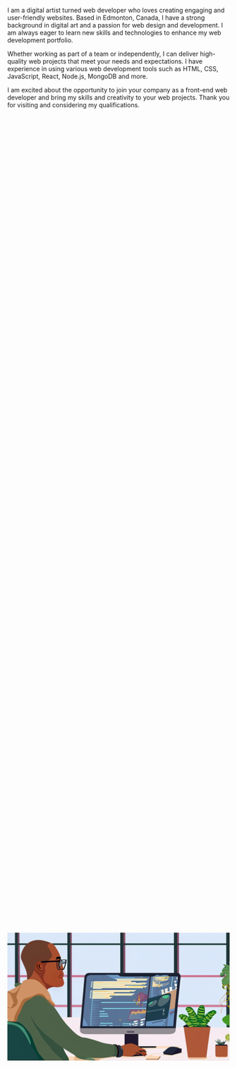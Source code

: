 I am a digital artist turned web developer who loves creating engaging and user-friendly websites. Based in Edmonton, Canada, I have a strong background in digital art and a passion for web design and development. I am always eager to learn new skills and technologies to enhance my web development portfolio.

Whether working as part of a team or independently, I can deliver high-quality web projects that meet your needs and expectations. I have experience in using various web development tools such as HTML, CSS, JavaScript, React, Node.js, MongoDB and more.

I am excited about the opportunity to join your company as a front-end web developer and bring my skills and creativity to your web projects. Thank you for visiting and considering my qualifications.

<div style="display: flex; justify-content: center; align-items: center; height: 100vh;">
  <img src="images/pic1.png" width="800">
</div>

<div style="display: flex; justify-content: center; align-items: center; height: 100vh;">
  <img src="images/pic1.png" width="800">
</div>
